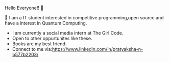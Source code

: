 Hello Everyone!! 👋



📖 I am a  IT student interested in competitive programming,open source  and have a interest in Quantum Computing.
* I am currently a social media intern at The Girl Code.
* Open to other oppurtunites like these.
* Books are my best friend.
* Connect to me via:https://www.linkedin.com/in/pratyaksha-n-b577b2203/


